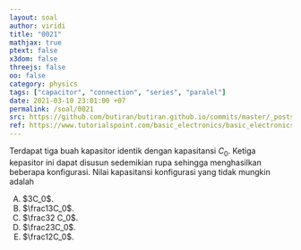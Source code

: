 ```yaml
---
layout: soal
author: viridi
title: "0021"
mathjax: true
ptext: false
x3dom: false
threejs: false
oo: false
category: physics
tags: ["capacitor", "connection", "series", "paralel"]
date: 2021-03-10 23:01:00 +07
permalink: /soal/0021
src: https://github.com/butiran/butiran.github.io/commits/master/_posts/soal/01/2021-03-10-capacitors-connections-3.md
ref: https://www.tutorialspoint.com/basic_electronics/basic_electronics_circuit_connections_in_capacitors.htm
---
```

Terdapat tiga buah kapasitor identik dengan kapasitansi $C_0$. Ketiga kepasitor ini dapat disusun sedemikian rupa sehingga menghasilkan beberapa konfigurasi. Nilai kapasitansi konfigurasi yang tidak mungkin adalah

<ol type="A">
<li>$3C_0$.
<li>$\frac13C_0$.
<li>$\frac32 C_0$.
<li>$\frac23C_0$.
<li>$\frac12C_0$.
